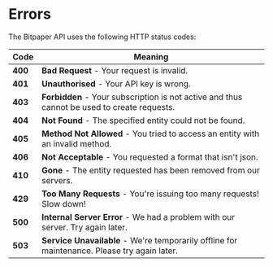 # Errors

The Bitpaper API uses the following HTTP status codes:

Code | Meaning
---------- | -------
**400** | **Bad Request** - Your request is invalid.
**401** | **Unauthorised** - Your API key is wrong.
**403** | **Forbidden** - Your subscription is not active and thus cannot be used to create requests.
**404** | **Not Found** - The specified entity could not be found.
**405** | **Method Not Allowed** - You tried to access an entity with an invalid method.
**406** | **Not Acceptable** - You requested a format that isn't json.
**410** | **Gone** - The entity requested has been removed from our servers.
**429** | **Too Many Requests** - You're issuing too many requests! Slow down!
**500** | **Internal Server Error** - We had a problem with our server. Try again later.
**503** | **Service Unavailable** - We're temporarily offline for maintenance. Please try again later.
